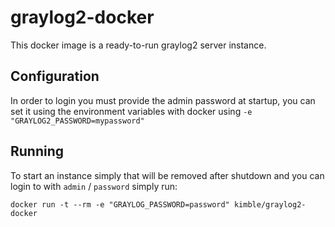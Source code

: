 graylog2-docker
===============

This docker image is a ready-to-run graylog2 server instance.

Configuration
--------------
In order to login you must provide the admin password at startup, you can set it using the environment variables with docker using `-e "GRAYLOG2_PASSWORD=mypassword"`

Running
-------------
To start an instance simply that will be removed after shutdown and you can login to with `admin` / `password` simply run:
```
docker run -t --rm -e "GRAYLOG_PASSWORD=password" kimble/graylog2-docker
```
